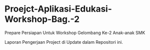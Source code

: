 # Proejct-Aplikasi-Edukasi-Workshop-Bag.-2
Prepare Persiapan Untuk Workshop Gelombang Ke-2 Anak-anak SMK

Laporan Pengerjaan Project di Update dalam Repositori ini.
